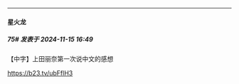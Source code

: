 ﻿
*****

####  星火龙  
##### 75#       发表于 2024-11-15 16:49

【中字】上田丽奈第一次说中文的感想

https://b23.tv/ubFflH3

